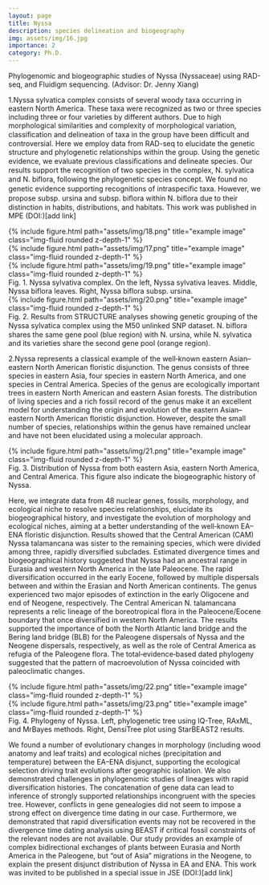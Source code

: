 ```yaml
---
layout: page
title: Nyssa
description: species delineation and biogeography
img: assets/img/16.jpg
importance: 2
category: Ph.D.
---
```


Phylogenomic and biogeographic studies of Nyssa (Nyssaceae) using RAD-seq, and Fluidigm sequencing. (Advisor: Dr. Jenny Xiang)

1.Nyssa sylvatica complex consists of several woody taxa occurring in eastern North America. These taxa were recognized as two or three species including three or four varieties by different authors. Due to high morphological similarities and complexity of morphological variation, classiﬁcation and delineation of taxa in the group have been difficult and controversial. Here we employ data from RAD-seq to elucidate the genetic structure and phylogenetic relationships within the group. Using the genetic evidence, we evaluate previous classiﬁcations and delineate species. Our results support the recognition of two species in the complex, N. sylvatica and N. biﬂora, following the phylogenetic species concept. We found no genetic evidence supporting recognitions of intraspeciﬁc taxa. However, we propose subsp. ursina and subsp. biﬂora within N. biﬂora due to their distinction in habits, distributions, and habitats. This work was published in MPE (DOI:)[add link]


<div class="row">
    <div class="col-sm mt-3 mt-md-0">
        {% include figure.html path="assets/img/18.png" title="example image" class="img-fluid rounded z-depth-1" %}
    </div>
    <div class="col-sm mt-3 mt-md-0">
        {% include figure.html path="assets/img/17.png" title="example image" class="img-fluid rounded z-depth-1" %}
    </div>
    <div class="col-sm mt-3 mt-md-0">
        {% include figure.html path="assets/img/19.png" title="example image" class="img-fluid rounded z-depth-1" %}
    </div>
</div>
<div class="caption">
    Fig. 1. Nyssa sylvativa complex. On the left, Nyssa sylvativa leaves. Middle, Nyssa biflora leaves. Right, Nyssa biflora subsp. ursina.
</div>

<div class="row">
    <div class="col-sm mt-3 mt-md-0">
        {% include figure.html path="assets/img/20.png" title="example image" class="img-fluid rounded z-depth-1" %}
    </div>
</div>
<div class="caption">
    Fig. 2. Results from STRUCTURE analyses showing genetic grouping of the Nyssa sylvatica complex using the M50 unlinked SNP dataset. N. biﬂora shares the same gene pool (blue region) with N. ursina, while N. sylvatica and its varieties share the second gene pool (orange region).
</div>

2.Nyssa represents a classical example of the well‐known eastern Asian–eastern North American floristic disjunction. The genus consists of three species in eastern Asia, four species in eastern North America, and one species in Central America. Species of the genus are ecologically important trees in eastern North American and eastern Asian forests. The distribution of living species and a rich fossil record of the genus make it an excellent model for understanding the origin and evolution of the eastern Asian–eastern North American floristic disjunction. However, despite the small number of species, relationships within the genus have remained unclear and have not been elucidated using a molecular approach. 

<div class="row">
    <div class="col-sm mt-3 mt-md-0">
        {% include figure.html path="assets/img/21.png" title="example image" class="img-fluid rounded z-depth-1" %}
    </div>
</div>
<div class="caption">
    Fig. 3. Distribution of Nyssa from both eastern Asia, eastern North America, and Central America. This figure also indicate the biogeographic history of Nyssa.
</div>


Here, we integrate data from 48 nuclear genes, fossils, morphology, and ecological niche to resolve species relationships, elucidate its biogeographical history, and investigate the evolution of morphology and ecological niches, aiming at a better understanding of the well‐known EA–ENA floristic disjunction. Results showed that the Central American (CAM) Nyssa talamancana was sister to the remaining species, which were divided among three, rapidly diversified subclades. Estimated divergence times and biogeographical history suggested that Nyssa had an ancestral range in Eurasia and western North America in the late Paleocene. The rapid diversification occurred in the early Eocene, followed by multiple dispersals between and within the Erasian and North American continents. The genus experienced two major episodes of extinction in the early Oligocene and end of Neogene, respectively. The Central American N. talamancana represents a relic lineage of the boreotropical flora in the Paleocene/Eocene boundary that once diversified in western North America. The results supported the importance of both the North Atlantic land bridge and the Bering land bridge (BLB) for the Paleogene dispersals of Nyssa and the Neogene dispersals, respectively, as well as the role of Central America as refugia of the Paleogene flora. The total‐evidence‐based dated phylogeny suggested that the pattern of macroevolution of Nyssa coincided with paleoclimatic changes. 

<div class="row justify-content-sm-center">
    <div class="col-sm-7 mt-3 mt-md-0">
        {% include figure.html path="assets/img/22.png" title="example image" class="img-fluid rounded z-depth-1" %}
    </div>
    <div class="col-sm-5 mt-3 mt-md-0">
        {% include figure.html path="assets/img/23.png" title="example image" class="img-fluid rounded z-depth-1" %}
    </div>
</div>
<div class="caption">
    Fig. 4. Phylogeny of Nyssa. Left, phylogenetic tree using IQ-Tree, RAxML, and MrBayes methods. Right, DensiTree plot using StarBEAST2 results.
</div>


We found a number of evolutionary changes in morphology (including wood anatomy and leaf traits) and ecological niches (precipitation and temperature) between the EA–ENA disjunct, supporting the ecological selection driving trait evolutions after geographic isolation. We also demonstrated challenges in phylogenomic studies of lineages with rapid diversification histories. The concatenation of gene data can lead to inference of strongly supported relationships incongruent with the species tree. However, conflicts in gene genealogies did not seem to impose a strong effect on divergence time dating in our case. Furthermore, we demonstrated that rapid diversification events may not be recovered in the divergence time dating analysis using BEAST if critical fossil constraints of the relevant nodes are not available. Our study provides an example of complex bidirectional exchanges of plants between Eurasia and North America in the Paleogene, but “out of Asia” migrations in the Neogene, to explain the present disjunct distribution of Nyssa in EA and ENA. This work was invited to be published in a special issue in JSE (DOI:)[add link]


